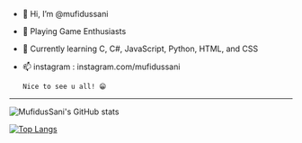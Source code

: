 - 👋 Hi, I’m @mufidussani
- 👀 Playing Game Enthusiasts
- 🌱 Currently learning C, C#, JavaScript, Python, HTML, and CSS 
- 📫 instagram : instagram.com/mufidussani
      
      Nice to see u all! 😁  
----
![MufidusSani's GitHub stats](https://github-readme-stats.vercel.app/api?username=mufidussani&show_icons=true&theme=tokyonight)           
   
[![Top Langs](https://github-readme-stats.vercel.app/api/top-langs/?username=mufidussani)](https://github.com/anuraghazra/github-readme-stats)  
<!---
mufidussani/mufidussani is a ✨ special ✨ repository because its `README.md` (this file) appears on your GitHub profile.
You can click the Preview link to take a look at your changes.
--->

